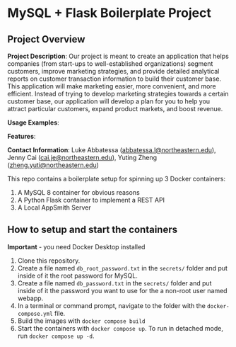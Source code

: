 # MySQL + Flask Boilerplate Project

## Project Overview
**Project Description**: Our project is meant to create an application that helps companies (from start-ups to well-established organizations) segment customers, improve marketing strategies, and provide detailed analytical reports on customer transaction information to build their customer base. This application will make marketing easier, more convenient, and more efficient. Instead of trying to develop marketing strategies towards a certain customer base, our application will develop a plan for you to help you attract particular customers, expand product markets, and boost revenue.

**Usage Examples**:

**Features**: 

**Contact Information**: Luke Abbatessa (abbatessa.l@northeastern.edu), Jenny Cai (cai.je@northeastern.edu), Yuting Zheng (zheng.yuti@northeastern.edu)

This repo contains a boilerplate setup for spinning up 3 Docker containers: 
1. A MySQL 8 container for obvious reasons
1. A Python Flask container to implement a REST API
1. A Local AppSmith Server

## How to setup and start the containers
**Important** - you need Docker Desktop installed

1. Clone this repository.  
1. Create a file named `db_root_password.txt` in the `secrets/` folder and put inside of it the root password for MySQL. 
1. Create a file named `db_password.txt` in the `secrets/` folder and put inside of it the password you want to use for the a non-root user named webapp. 
1. In a terminal or command prompt, navigate to the folder with the `docker-compose.yml` file.  
1. Build the images with `docker compose build`
1. Start the containers with `docker compose up`.  To run in detached mode, run `docker compose up -d`. 




